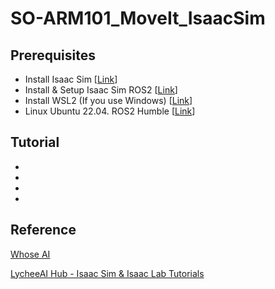 # SO-ARM101_MoveIt_IsaacSim

## Prerequisites
* Install Isaac Sim \[[Link](https://docs.isaacsim.omniverse.nvidia.com/latest/installation/download.html)\]
* Install & Setup Isaac Sim ROS2 \[[Link](https://docs.isaacsim.omniverse.nvidia.com/latest/installation/install_ros.html)\]
* Install WSL2 (If you use Windows) \[[Link](https://learn.microsoft.com/zh-tw/windows/wsl/install)\]
* Linux Ubuntu 22.04. ROS2 Humble \[[Link](https://docs.ros.org/en/dashing/Installation/Ubuntu-Install-Binary.html)\]

## Tutorial
*
*
*
*

## Reference

 [Whose AI](https://www.youtube.com/@whoseai3397/videos)

 [LycheeAI Hub - Isaac Sim & Isaac Lab Tutorials](https://lycheeai-hub.com/)
